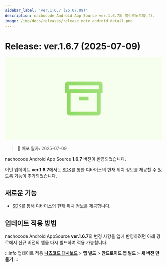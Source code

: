 ```yaml
---
sidebar_label: 'ver.1.6.7 (25.07.09)'
description: nachocode Android App Source ver.1.6.7의 릴리즈노트입니다.
image: /img/docs/releases/release_note_android_detail.png
---
```


# Release: ver.1.6.7 (2025-07-09)

![android_detail](../../../../../static/img/docs/releases/release_note_android_detail.png)

> 🔔 **배포 일자:** 2025-07-09

nachocode Android App Source **1.6.7** 버전이 반영되었습니다.

이번 업데이트 **ver.1.6.7**에서는 [SDK](../../sdk/release-v-1-6-1)를 통한 디바이스의 현재 위치 정보를 제공할 수 있도록 기능이 추가되었습니다.

## 새로운 기능

- [SDK](../../sdk/release-v-1-6-1)를 통해 디바이스의 현재 위치 정보를 제공합니다.

## 업데이트 적용 방법

nachocode Android AppSource **ver.1.6.7**의 변경 사항을 앱에 반영하려면 아래 경로에서 신규 버전의 앱을 다시 빌드하여 적용 가능합니다.

:::info 업데이트 적용
[**나쵸코드 대시보드**](https://nachocode.io/?utm_source=docs&utm_medium=documentation&utm_campaign=devguide) > **앱 빌드** > **안드로이드 앱 빌드** > **새 버전 만들기**
:::
